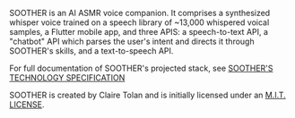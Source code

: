 SOOTHER is an AI ASMR voice companion. It comprises a synthesized whisper voice trained on a speech library of ~13,000 whispered voical samples, a Flutter mobile app, and three APIS: a speech-to-text API, a "chatbot" API which parses the user's intent and directs it through SOOTHER's skills, and a text-to-speech API. 

For full documentation of SOOTHER's projected stack, see [SOOTHER'S TECHNOLOGY SPECIFICATION](SOOTHER-TECH-SPEC.md)

SOOTHER is created by Claire Tolan and is initially licensed under an [M.I.T. LICENSE](LICENSE). 

